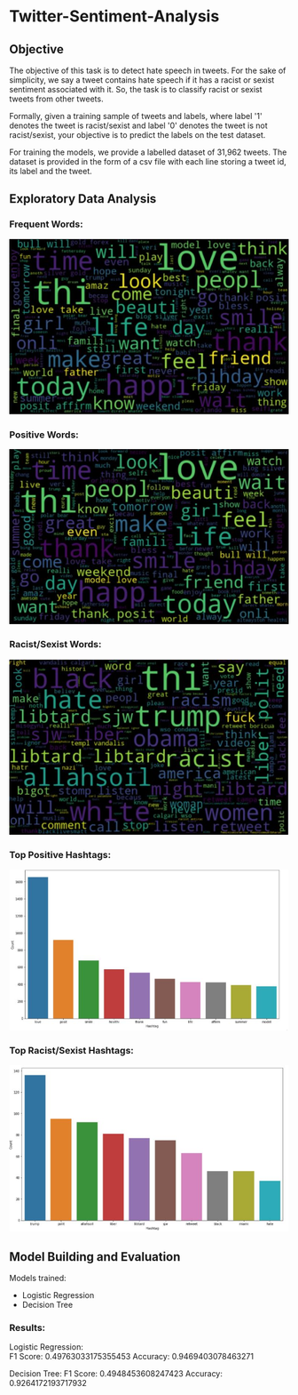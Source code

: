 # Twitter-Sentiment-Analysis

## Objective

The objective of this task is to detect hate speech in tweets. For the sake of simplicity, we say a tweet contains hate speech if it has a racist or sexist sentiment associated with it. So, the task is to classify racist or sexist tweets from other tweets.

Formally, given a training sample of tweets and labels, where label '1' denotes the tweet is racist/sexist and label '0' denotes the tweet is not racist/sexist, your objective is to predict the labels on the test dataset.

For training the models, we provide a labelled dataset of 31,962 tweets. The dataset is provided in the form of a csv file with each line storing a tweet id, its label and the tweet.


## Exploratory Data Analysis

### Frequent Words:
![](ImagesforReadme/1.JPG)

### Positive Words:
![](ImagesforReadme/2.JPG)

### Racist/Sexist Words:
![](ImagesforReadme/3.JPG)

### Top Positive Hashtags:
![](ImagesforReadme/4.JPG)

### Top Racist/Sexist Hashtags:
![](ImagesforReadme/5.JPG)

## Model Building and Evaluation
Models trained:  
* Logistic Regression
* Decision Tree

### Results:
Logistic Regression:  
F1 Score: 0.49763033175355453
Accuracy: 0.9469403078463271

Decision Tree:
F1 Score: 0.4948453608247423
Accuracy: 0.9264172193717932
